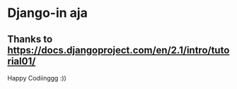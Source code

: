 # Django-in aja
## Thanks to https://docs.djangoproject.com/en/2.1/intro/tutorial01/ 
Happy Codiinggg :))
